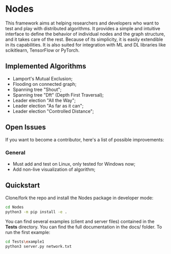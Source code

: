 # Nodes
This framework aims at helping researchers and developers who want to test and play with distributed algorithms.
It provides a simple and intuitive interface to define the
behavior of individual nodes and the graph structure, and it takes care of the rest. Because of its simplicity, it is easily extendible in its capabilities. It is also suited for integration with ML and DL libraries
like scikitlearn, TensorFlow or PyTorch.
## Implemented Algorithms
+ Lamport's Mutual Exclusion;
+ Flooding on connected graph;
+ Spanning tree "Shout";
+ Spanning tree "Dft" (Depth First Traversal);
+ Leader election "All the Way";
+ Leader election "As far as it can";
+ Leader election "Controlled Distance";
## Open Issues
If you want to become a contributor, here's a list of possible improvements:
### General
+ Must add and test on Linux, only tested for Windows now;
+ Add non-live visualization of algorithm;
## Quickstart
Clone/fork the repo and install the Nodes package in developer mode:
```bash
cd Nodes
python3 -m pip install -e .
```
You can find several examples (client and server files) contained in the **Tests** directory. You can find the full documentation in the docs/ folder. To run the first example:
```bash
cd Tests\example1
python3 server.py network.txt
```